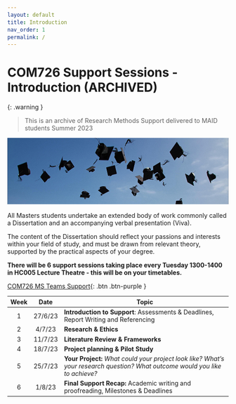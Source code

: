 ```yaml
---
layout: default
title: Introduction
nav_order: 1
permalink: /
---
```


# COM726 Support Sessions - Introduction (ARCHIVED)

{: .warning }
> This is an archive of Research Methods Support delivered to MAID students Summer 2023




![university-student](docs/img/university-student-2.jpg)

All Masters students undertake an extended body of work commonly called a Dissertation and an accompanying verbal presentation (Viva).

The content of the Dissertation should reflect your passions and interests within your field of study, and must be drawn from relevant theory, supported by the practical aspects of your degree.


**There will be 6 support sessions taking place every Tuesday 1300-1400 in HC005 Lecture Theatre - this will be on your timetables.**

[COM726 MS Teams Support](https://teams.microsoft.com/l/team/19%3a5g1InaVpjxsPLNXCkvJaBzdLyVhHpqwjqe1hmzF7gbY1%40thread.tacv2/conversations?groupId=64f2105c-2346-4d53-b16d-f1f739d441b8&tenantId=d684e4cd-491a-4577-bf33-546478d72e3c){: .btn .btn-purple } 



| Week |  Date   | Topic                                                        |
| :--: | :-----: | ------------------------------------------------------------ |
|  1   | 27/6/23 | **Introduction to Support**: Assessments & Deadlines, Report Writing and Referencing |
|  2   | 4/7/23  | **Research & Ethics**                                        |
|  3   | 11/7/23 | **Literature Review & Frameworks**                          |
|  4   | 18/7/23 | **Project planning & Pilot Study**                           |
|  5   | 25/7/23 | **Your Project:** *What could your project look like? What’s your research question? What outcome would you like to achieve?* |
|  6   | 1/8/23  | **Final Support Recap:** Academic writing and proofreading, Milestones & Deadlines |

